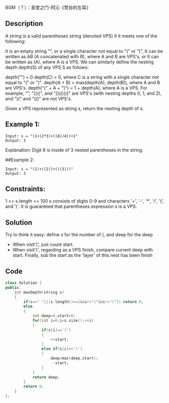 BGM（？）：圣堂之门-阿沁《梵谷的左耳》
## Description
A string is a valid parentheses string (denoted VPS) if it meets one of the following:

It is an empty string "", or a single character not equal to "(" or ")",
It can be written as AB (A concatenated with B), where A and B are VPS's, or
It can be written as (A), where A is a VPS.
We can similarly define the nesting depth depth(S) of any VPS S as follows:

depth("") = 0
depth(C) = 0, where C is a string with a single character not equal to "(" or ")".
depth(A + B) = max(depth(A), depth(B)), where A and B are VPS's.
depth("(" + A + ")") = 1 + depth(A), where A is a VPS.
For example, "", "()()", and "()(()())" are VPS's (with nesting depths 0, 1, and 2), and ")(" and "(()" are not VPS's.

Given a VPS represented as string s, return the nesting depth of s.

 

## Example 1:
```
Input: s = "(1+(2*3)+((8)/4))+1"
Output: 3
```
Explanation: Digit 8 is inside of 3 nested parentheses in the string.

##Example 2:
```
Input: s = "(1)+((2))+(((3)))"
Output: 3
 ```

## Constraints:

1 <= s.length <= 100
s consists of digits 0-9 and characters '+', '-', '*', '/', '(', and ')'.
It is guaranteed that parentheses expression s is a VPS.

## Solution
Try to think it easy: define s for the number of (, and deep for the deep 

 - When visit'(', just count start.
 - When visit')', regarding as a VPS finish, compare current deep with start. Finally, sub the start as the 'layer' of this nest has been finish

## Code

```cpp
class Solution {
public:
    int maxDepth(string s)
    {
        if(s==" "||(s.length()==1&&s!="("&&s!=")")) return 0;
        else
        {
            int deep=0,start=0;
            for(int i=0;i<s.size();++i)
            {
                if(s[i]=='(')
                {
                    ++start;
                }
                else if(s[i]==')') 
                {
                    deep=max(deep,start);
                    --start;
                }
            }
            return deep;
        }
        return 0;
    }
};
```
